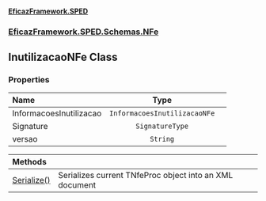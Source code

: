 #### [EficazFramework.SPED](EficazFrameworkSPED.md 'EficazFramework SPED')
### [EficazFramework.SPED.Schemas.NFe](EficazFramework.SPED.Schemas.NFe.md 'EficazFramework.SPED.Schemas.NFe')

## InutilizacaoNFe Class
### Properties

| Name | Type | |
| :--- | :---: | :--- |
| InformacoesInutilizacao | `InformacoesInutilizacaoNFe` |  |
| Signature | `SignatureType` |  |
| versao | `String` |  |

| Methods | |
| :--- | :--- |
| [Serialize()](EficazFramework.SPED.Schemas.NFe/InutilizacaoNFe/Serialize().md 'EficazFramework.SPED.Schemas.NFe.InutilizacaoNFe.Serialize()') | Serializes current TNfeProc object into an XML document |

